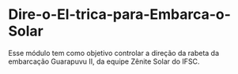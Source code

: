 # Dire-o-El-trica-para-Embarca-o-Solar
Esse módulo tem como objetivo controlar a direção da rabeta da embarcação Guarapuvu II, da equipe Zênite Solar do IFSC.

